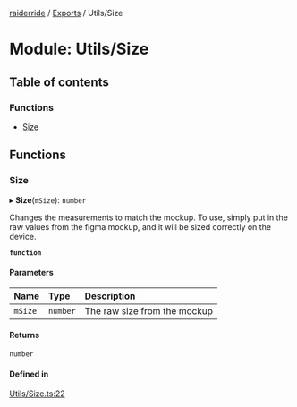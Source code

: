 [raiderride](../README.md) / [Exports](../modules.md) / Utils/Size

# Module: Utils/Size

## Table of contents

### Functions

- [Size](Utils_Size.md#size)

## Functions

### Size

▸ **Size**(`mSize`): `number`

Changes the measurements to match the mockup. To use, simply put in
the raw values from the figma mockup, and it will be sized correctly on
the device.

**`function`**

#### Parameters

| Name | Type | Description |
| :------ | :------ | :------ |
| `mSize` | `number` | The raw size from the mockup |

#### Returns

`number`

#### Defined in

[Utils/Size.ts:22](https://github.com/jaxcksn/raiderride-FUBU/blob/e0d2a84/src/Utils/Size.ts#L22)
